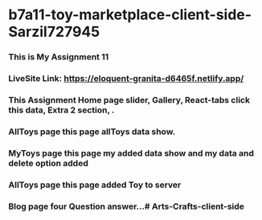 # b7a11-toy-marketplace-client-side-Sarzil727945
### This is My Assignment 11
### LiveSite Link: https://eloquent-granita-d6465f.netlify.app/
### This Assignment Home page  slider, Gallery,  React-tabs click this data, Extra 2 section, .
### AllToys page this page allToys data show.
### MyToys page this page my added data show and my data and delete option added
### AllToys page this page added Toy to server
### Blog page four Question answer...# Arts-Crafts-client-side

